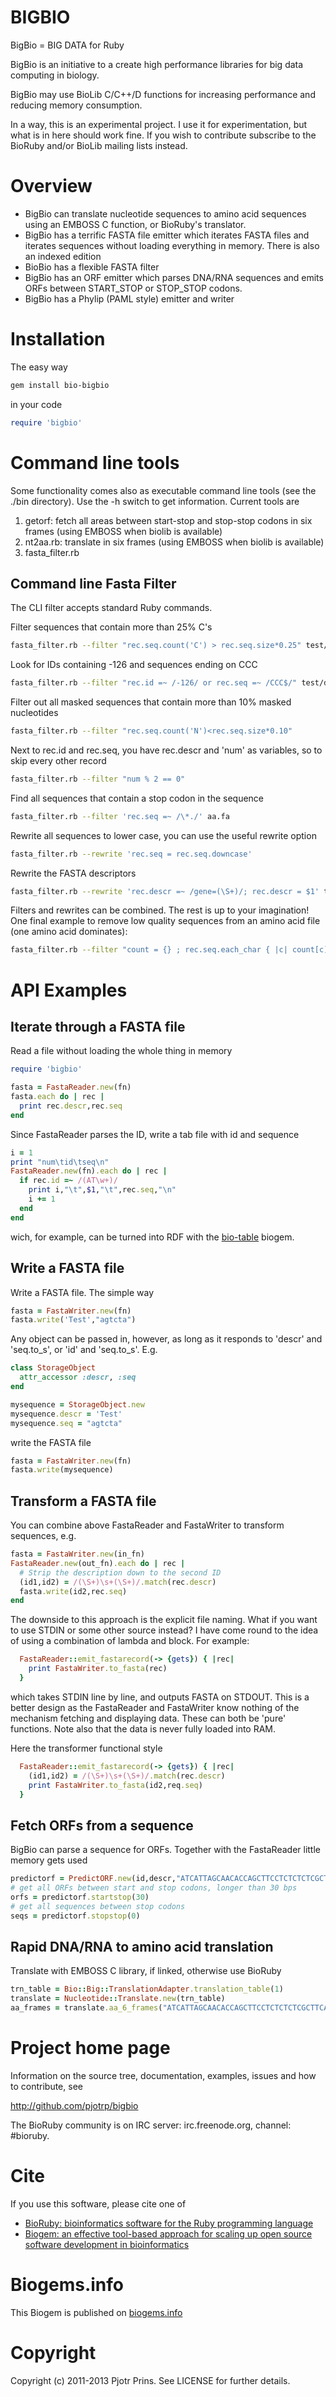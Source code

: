# BIGBIO

BigBio = BIG DATA for Ruby

BigBio is an initiative to a create high performance libraries for big data
computing in biology.

BigBio may use BioLib C/C++/D functions for increasing performance and
reducing memory consumption.

In a way, this is an experimental project. I use it for
experimentation, but what is in here should work fine. If you wish to
contribute subscribe to the BioRuby and/or BioLib mailing lists
instead.

# Overview

* BigBio can translate nucleotide sequences to amino acid
  sequences using an EMBOSS C function, or BioRuby's translator.
* BigBio has a terrific FASTA file emitter which iterates FASTA files and
  iterates sequences without loading everything in memory. There is
  also an indexed edition
* BioBio has a flexible FASTA filter 
* BigBio has an ORF emitter which parses DNA/RNA sequences and emits
  ORFs between START_STOP or STOP_STOP codons.
* BigBio has a Phylip (PAML style) emitter and writer

# Installation

The easy way

```sh
gem install bio-bigbio
```

in your code

```ruby
require 'bigbio'
```

# Command line tools

Some functionality comes also as executable command line tools (see the
./bin directory). Use the -h switch to get information. Current tools
are 

1. getorf: fetch all areas between start-stop and stop-stop codons in six frames (using EMBOSS when biolib is available)
2. nt2aa.rb: translate in six frames (using EMBOSS when biolib is available)
3. fasta_filter.rb

## Command line Fasta Filter

The CLI filter accepts standard Ruby commands. 

Filter sequences that contain more than 25% C's

```sh
fasta_filter.rb --filter "rec.seq.count('C') > rec.seq.size*0.25" test/data/fasta/nt.fa
```

Look for IDs containing -126 and sequences ending on CCC

```sh
fasta_filter.rb --filter "rec.id =~ /-126/ or rec.seq =~ /CCC$/" test/data/fasta/nt.fa
```

Filter out all masked sequences that contain more than 10% masked
nucleotides

```sh
fasta_filter.rb --filter "rec.seq.count('N')<rec.seq.size*0.10" 
```

Next to rec.id and rec.seq, you have rec.descr and 'num' as variables,
so to skip every other record

```sh
fasta_filter.rb --filter "num % 2 == 0" 
```

Find all sequences that contain a stop codon in the sequence

```sh
fasta_filter.rb --filter 'rec.seq =~ /\*./' aa.fa
```

Rewrite all sequences to lower case, you can use the useful rewrite
option

```sh
fasta_filter.rb --rewrite 'rec.seq = rec.seq.downcase'
```

Rewrite the FASTA descriptors

```sh
fasta_filter.rb --rewrite 'rec.descr =~ /gene=(\S+)/; rec.descr = $1' test.fa
```

Filters and rewrites can be combined. The rest is up to your
imagination! One final example to remove low quality sequences from an
amino acid file (one amino acid dominates):

```sh
fasta_filter.rb --filter "count = {} ; rec.seq.each_char { |c| count[c] ||= 1 ; count[c] += 1 }; count.values.max.to_f/rec.seq.size < 0.30" < aa.fa > aa1.fa
```


# API Examples

## Iterate through a FASTA file

Read a file without loading the whole thing in memory

```ruby
require 'bigbio'

fasta = FastaReader.new(fn)
fasta.each do | rec |
  print rec.descr,rec.seq
end
```

Since FastaReader parses the ID, write a tab file with id and sequence

```ruby
i = 1
print "num\tid\tseq\n"
FastaReader.new(fn).each do | rec |
  if rec.id =~ /(AT\w+)/
    print i,"\t",$1,"\t",rec.seq,"\n"
    i += 1
  end
end
```

wich, for example, can be turned into RDF with the
[bio-table](https://github.com/pjotrp/bioruby-table) biogem.

## Write a FASTA file

Write a FASTA file. The simple way

```ruby
fasta = FastaWriter.new(fn)
fasta.write('Test',"agtcta")
```

Any object can be passed in, however, as long as it responds to
'descr' and 'seq.to_s', or 'id' and 'seq.to_s'. E.g.

```ruby
class StorageObject
  attr_accessor :descr, :seq
end

mysequence = StorageObject.new
mysequence.descr = 'Test'
mysequence.seq = "agtcta"
```

write the FASTA file

```ruby
fasta = FastaWriter.new(fn)
fasta.write(mysequence)
```

## Transform a FASTA file

You can combine above FastaReader and FastaWriter to transform
sequences, e.g.

```ruby
fasta = FastaWriter.new(in_fn)
FastaReader.new(out_fn).each do | rec |
  # Strip the description down to the second ID
  (id1,id2) = /(\S+)\s+(\S+)/.match(rec.descr)
  fasta.write(id2,rec.seq)
end
```

The downside to this approach is the explicit file naming. What if you
want to use STDIN or some other source instead? I have come round to
the idea of using a combination of lambda and block. For example:

```ruby
  FastaReader::emit_fastarecord(-> {gets}) { |rec|
    print FastaWriter.to_fasta(rec)
  }
```

which takes STDIN line by line, and outputs FASTA on STDOUT. This is 
a better design as the FastaReader and FastaWriter know nothing of
the mechanism fetching and displaying data. These can both be 'pure' 
functions. Note also that the data is never fully loaded into RAM.

Here the transformer functional style

```ruby
  FastaReader::emit_fastarecord(-> {gets}) { |rec|
    (id1,id2) = /(\S+)\s+(\S+)/.match(rec.descr)
    print FastaWriter.to_fasta(id2,req.seq)
  }
```

## Fetch ORFs from a sequence

BigBio can parse a sequence for ORFs. Together with the FastaReader
little memory gets used

```ruby
predictorf = PredictORF.new(id,descr,"ATCATTAGCAACACCAGCTTCCTCTCTCTCGCTTCAAAGTTCACTACTCGTGGATCTCGT")
# get all ORFs between start and stop codons, longer than 30 bps
orfs = predictorf.startstop(30)
# get all sequences between stop codons
seqs = predictorf.stopstop(0)
```

## Rapid DNA/RNA to amino acid translation

Translate with EMBOSS C library, if linked, otherwise use BioRuby

```ruby
trn_table = Bio::Big::TranslationAdapter.translation_table(1)
translate = Nucleotide::Translate.new(trn_table)
aa_frames = translate.aa_6_frames("ATCATTAGCAACACCAGCTTCCTCTCTCTCGCTTCAAAGTTCACTACTCGTGGATCTCGT")
```

# Project home page

Information on the source tree, documentation, examples, issues and
how to contribute, see

  http://github.com/pjotrp/bigbio

The BioRuby community is on IRC server: irc.freenode.org, channel: #bioruby.

# Cite

If you use this software, please cite one of
  
* [BioRuby: bioinformatics software for the Ruby programming language](http://dx.doi.org/10.1093/bioinformatics/btq475)
* [Biogem: an effective tool-based approach for scaling up open source software development in bioinformatics](http://dx.doi.org/10.1093/bioinformatics/bts080)

# Biogems.info

This Biogem is published on [biogems.info](http://biogems.info/index.html#bigbio)

# Copyright

Copyright (c) 2011-2013 Pjotr Prins. See LICENSE for further details.

